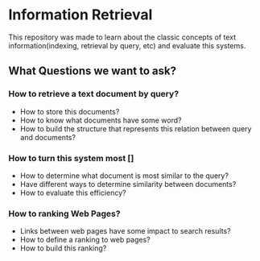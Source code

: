 # Information Retrieval
This repository was made to learn about the classic concepts of text information(indexing, retrieval by query, etc) and evaluate this systems.

## What Questions we want to ask?

### How to retrieve a text document by query?
 - How to store this documents?
 - How to know what documents have some word?
 - How to build the structure that represents this relation between query and documents?

### How to turn this system most []
 - How to determine what document is most similar to the query?
 - Have different ways to determine similarity between documents?
 - How to evaluate this efficiency?

### How to ranking Web Pages?
 - Links between web pages have some impact to search results?
 - How to define a ranking to web pages?
 - How to build this ranking?
